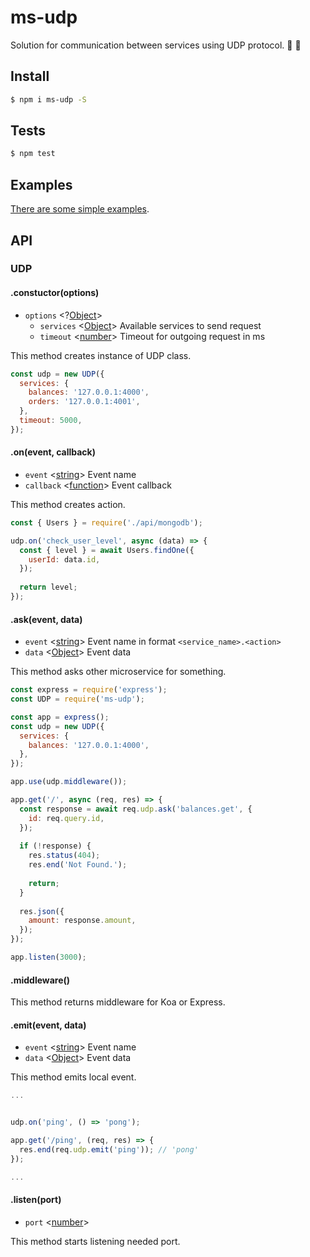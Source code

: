 # ms-udp

Solution for communication between services using UDP protocol. 🔬 🔬

## Install

```sh
$ npm i ms-udp -S
```

## Tests

```sh
$ npm test
```

## Examples

[There are some simple examples](examples).

## API

### UDP

#### .constuctor(options)

* `options` <?[Object](https://developer.mozilla.org/en-US/docs/Web/JavaScript/Reference/Global_Objects/Object)>
  * `services` <[Object](https://developer.mozilla.org/en-US/docs/Web/JavaScript/Reference/Global_Objects/Object)> Available services to send request
  * `timeout` <[number](https://developer.mozilla.org/en-US/docs/Web/JavaScript/Data_structures#Number_type)> Timeout for outgoing request in ms 

This method creates instance of UDP class.

```js
const udp = new UDP({
  services: {
    balances: '127.0.0.1:4000',
    orders: '127.0.0.1:4001',
  },
  timeout: 5000,
});
```

#### .on(event, callback)

* `event` <[string](https://developer.mozilla.org/en-US/docs/Web/JavaScript/Data_structures#String_type)> Event name
* `callback` <[function](https://developer.mozilla.org/en-US/docs/Web/JavaScript/Reference/Global_Objects/Function)> Event callback

This method creates action.

```js
const { Users } = require('./api/mongodb');

udp.on('check_user_level', async (data) => {
  const { level } = await Users.findOne({
    userId: data.id,
  });
  
  return level;
});
```

#### .ask(event, data)

* `event` <[string](https://developer.mozilla.org/en-US/docs/Web/JavaScript/Data_structures#String_type)> Event name in format `<service_name>.<action>`
* `data` <[Object](https://developer.mozilla.org/en-US/docs/Web/JavaScript/Reference/Global_Objects/Object)> Event data

This method asks other microservice for something.

```js
const express = require('express');
const UDP = require('ms-udp');

const app = express();
const udp = new UDP({
  services: {
    balances: '127.0.0.1:4000',
  },
});

app.use(udp.middleware());

app.get('/', async (req, res) => {
  const response = await req.udp.ask('balances.get', {
    id: req.query.id,
  });
  
  if (!response) {
    res.status(404);
    res.end('Not Found.');
    
    return;
  }
  
  res.json({
    amount: response.amount,
  });
});

app.listen(3000);
```

#### .middleware()

This method returns middleware for Koa or Express.

#### .emit(event, data)

* `event` <[string](https://developer.mozilla.org/en-US/docs/Web/JavaScript/Data_structures#String_type)> Event name
* `data` <[Object](https://developer.mozilla.org/en-US/docs/Web/JavaScript/Reference/Global_Objects/Object)> Event data

This method emits local event.

```js
...


udp.on('ping', () => 'pong');

app.get('/ping', (req, res) => {
  res.end(req.udp.emit('ping')); // 'pong'
});

...
``` 

#### .listen(port)

* `port` <[number](https://developer.mozilla.org/en-US/docs/Web/JavaScript/Data_structures#Number_type)>

This method starts listening needed port.
